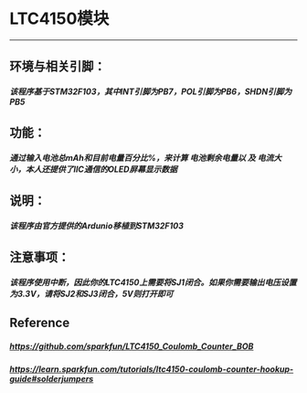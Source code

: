 # LTC4150模块
---
## 环境与相关引脚：
##### 该程序基于*STM32F103*，其中INT引脚为PB7，POL引脚为PB6，SHDN引脚为PB5
## 功能：
##### 通过输入电池总mAh和目前电量百分比%，来计算 电池剩余电量以 及 电流大小，本人还提供了IIC通信的OLED屏幕显示数据
## 说明：
##### 该程序由官方提供的Ardunio移植到STM32F103
## 注意事项：
##### 该程序使用中断，因此你的LTC4150上需要将**SJ1闭合**。如果你需要输出电压设置为3.3V，请将SJ2和SJ3闭合，5V则打开即可
####
####
## Reference
##### https://github.com/sparkfun/LTC4150_Coulomb_Counter_BOB
##### https://learn.sparkfun.com/tutorials/ltc4150-coulomb-counter-hookup-guide#solderjumpers
